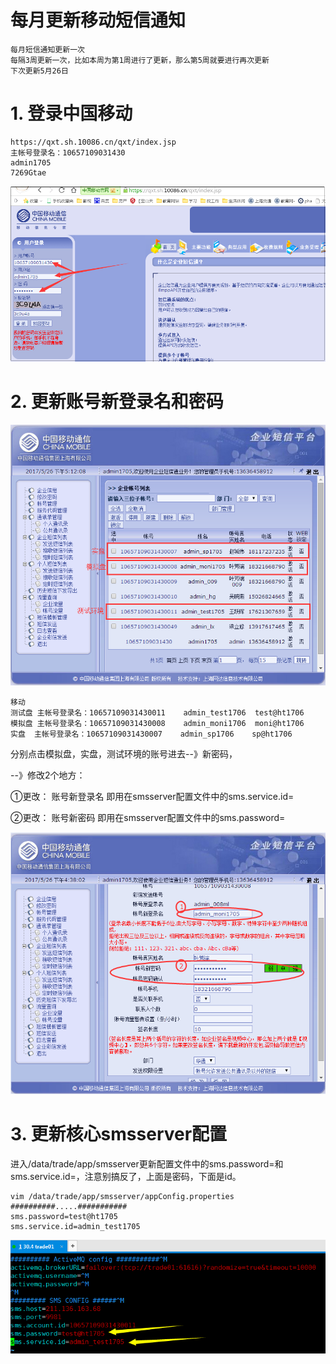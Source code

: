 # 每月更新移动短信通知

```shell
每月短信通知更新一次
每隔3周更新一次，比如本周为第1周进行了更新，那么第5周就要进行再次更新
下次更新5月26日
```

# 1. 登录中国移动

```shell
https://qxt.sh.10086.cn/qxt/index.jsp
主帐号登录名：10657109031430
admin1705
7269Gtae
```



![](pic/QQ截图20170526183018.png)

# 2. 更新账号新登录名和密码

![](pic/QQ截图20170526171307.png)

```shell
移动
测试盘	主帐号登录名：10657109031430011	admin_test1706	test@ht1706
模拟盘	主帐号登录名：10657109031430008	admin_moni1706	moni@ht1706
实盘	主帐号登录名：10657109031430007	admin_sp1706	sp@ht1706
```

分别点击模拟盘，实盘，测试环境的账号进去--》新密码，

--》修改2个地方：

①更改： 账号新登录名   即用在smsserver配置文件中的sms.service.id=

②更改： 账号新密码    即用在smsserver配置文件中的sms.password=

![](pic/QQ截图20170526171704.png)



# 3. 更新核心smsserver配置

进入/data/trade/app/smsserver更新配置文件中的sms.password=和sms.service.id=，注意别搞反了，上面是密码，下面是id。

```shell
vim /data/trade/app/smsserver/appConfig.properties
##########.....###########
sms.password=test@ht1705
sms.service.id=admin_test1705
```

![](pic/QQ截图20170526183438.png)